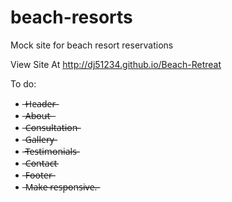 # beach-resorts
Mock site for beach resort reservations

View Site At http://dj51234.github.io/Beach-Retreat

To do:
- ̶H̶e̶a̶d̶e̶r̶̶
- ̶A̶b̶o̶u̶t̶ ̶
- ̶C̶o̶n̶s̶u̶l̶t̶a̶t̶i̶o̶n̶̶
- ̶G̶a̶l̶l̶e̶r̶y̶̶
- ̶T̶e̶s̶t̶i̶m̶o̶n̶i̶a̶l̶s̶̶
- ̶C̶o̶n̶t̶a̶c̶t̶̶
- ̶F̶o̶o̶t̶e̶r̶̶
- ̶M̶a̶k̶e̶ ̶r̶e̶s̶p̶o̶n̶s̶i̶v̶e̶.̶̶
